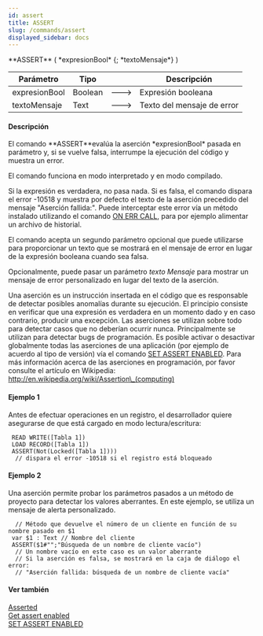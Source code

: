 ```yaml
---
id: assert
title: ASSERT
slug: /commands/assert
displayed_sidebar: docs
---
```


<!--REF #_command_.ASSERT.Syntax-->**ASSERT** ( *expresionBool* {; *textoMensaje*} )<!-- END REF-->
<!--REF #_command_.ASSERT.Params-->
| Parámetro | Tipo |  | Descripción |
| --- | --- | --- | --- |
| expresionBool | Boolean | &#x1F852; | Expresión booleana |
| textoMensaje | Text | &#x1F852; | Texto del mensaje de error |

<!-- END REF-->

#### Descripción 

<!--REF #_command_.ASSERT.Summary-->El comando **ASSERT**evalúa la aserción *expresionBool* pasada en parámetro y, si se vuelve falsa, interrumpe la ejecución del código y muestra un error.<!-- END REF-->

El comando funciona en modo interpretado y en modo compilado.

Si la expresión es verdadera, no pasa nada. Si es falsa, el comando dispara el error -10518 y muestra por defecto el texto de la aserción precedido del mensaje "Aserción fallida:". Puede interceptar este error vía un método instalado utilizando el comando [ON ERR CALL](on-err-call.md), para por ejemplo alimentar un archivo de historial. 

El comando acepta un segundo parámetro opcional que puede utilizarse para proporcionar un texto que se mostrará en el mensaje de error en lugar de la expresión booleana cuando sea falsa.

Opcionalmente, puede pasar un parámetro *texto* *Mensaje* para mostrar un mensaje de error personalizado en lugar del texto de la aserción.

Una aserción es un instrucción insertada en el código que es responsable de detectar posibles anomalías durante su ejecución. El principio consiste en verificar que una expresión es verdadera en un momento dado y en caso contrario, producir una excepción. Las aserciones se utilizan sobre todo para detectar casos que no deberían ocurrir nunca. Principalmente se utilizan para detectar bugs de programación. Es posible activar o desactivar globalmente todas las aserciones de una aplicación (por ejemplo de acuerdo al tipo de versión) vía el comando [SET ASSERT ENABLED](set-assert-enabled.md). Para más información acerca de las aserciones en programación, por favor consulte el artículo en Wikipedia: http://en.wikipedia.org/wiki/Assertion\_(computing)

#### Ejemplo 1 

Antes de efectuar operaciones en un registro, el desarrollador quiere asegurarse de que está cargado en modo lectura/escritura:

```4d
 READ WRITE([Tabla 1])
 LOAD RECORD([Tabla 1])
 ASSERT(Not(Locked([Tabla 1])))
  // dispara el error -10518 si el registro está bloqueado
```

#### Ejemplo 2 

Una aserción permite probar los parámetros pasados a un método de proyecto para detectar los valores aberrantes. En este ejemplo, se utiliza un mensaje de alerta personalizado.

```4d
  // Método que devuelve el número de un cliente en función de su nombre pasado en $1
 var $1 : Text // Nombre del cliente
 ASSERT($1#"";"Búsqueda de un nombre de cliente vacío")
  // Un nombre vacío en este caso es un valor aberrante
  // Si la aserción es falsa, se mostrará en la caja de diálogo el error:
  // "Aserción fallida: búsqueda de un nombre de cliente vacía"
```

#### Ver también 

[Asserted](asserted.md)  
[Get assert enabled](get-assert-enabled.md)  
[SET ASSERT ENABLED](set-assert-enabled.md)  